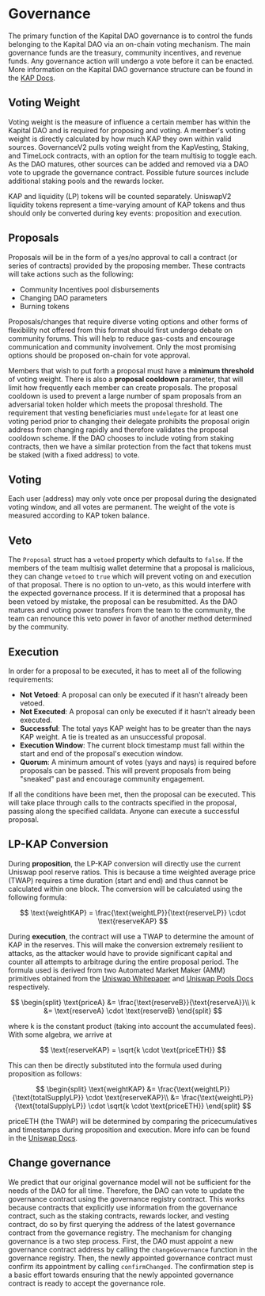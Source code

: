 # Governance

The primary function of the Kapital DAO governance is to control the funds belonging to the Kapital DAO via an on-chain voting mechanism. The main governance funds are the treasury, community incentives, and revenue funds. Any governance action will undergo a vote before it can be enacted. More information on the Kapital DAO governance structure can be found in the [KAP Docs](https://docs.kapital.gg/games-and-operations/treasury).

## Voting Weight

Voting weight is the measure of influence a certain member has within the Kapital DAO and is required for proposing and voting. A member's voting weight is directly calculated by how much KAP they own within valid sources. GovernanceV2 pulls voting weight from the KapVesting, Staking, and TimeLock contracts, with an option for the team multisig to toggle each. As the DAO matures, other sources can be added and removed via a DAO vote to upgrade the governance contract. Possible future sources include additional staking pools and the rewards locker.

KAP and liquidity (LP) tokens will be counted separately. UniswapV2 liquidity tokens represent a time-varying amount of KAP tokens and thus should only be converted during key events: proposition and execution.

## Proposals

Proposals will be in the form of a yes/no approval to call a contract (or series of contracts) provided by the proposing member. These contracts will take actions such as the following:

- Community Incentives pool disbursements
- Changing DAO parameters
- Burning tokens

Proposals/changes that require diverse voting options and other forms of flexibility not offered from this format should first undergo debate on community forums. This will help to reduce gas-costs and encourage communication and community involvement. Only the most promising options should be proposed on-chain for vote approval.

Members that wish to put forth a proposal must have a **minimum threshold** of voting weight. There is also a **proposal cooldown** parameter, that will limit how frequently each member can create proposals. The proposal cooldown is used to prevent a large number of spam proposals from an adversarial token holder which meets the proposal threshold. The requirement that vesting beneficiaries must `undelegate` for at least one voting period prior to changing their delegate prohibits the proposal origin address from changing rapidly and therefore validates the proposal cooldown scheme. If the DAO chooses to include voting from staking contracts, then we have a similar protection from the fact that tokens must be staked (with a fixed address) to vote.

## Voting

Each user (address) may only vote once per proposal during the designated voting window, and all votes are permanent. The weight of the vote is measured according to KAP token balance.

## Veto

The `Proposal` struct has a `vetoed` property which defaults to `false`. If the members of the team multisig wallet determine that a proposal is malicious, they can change `vetoed` to `true` which will prevent voting on and execution of that proposal. There is no option to un-veto, as this would interfere with the expected governance process. If it is determined that a proposal has been vetoed by mistake, the proposal can be resubmitted. As the DAO matures and voting power transfers from the team to the community, the team can renounce this veto power in favor of another method determined by the community.

## Execution

In order for a proposal to be executed, it has to meet all of the following requirements:

- **Not Vetoed**: A proposal can only be executed if it hasn't already been vetoed.
- **Not Executed**: A proposal can only be executed if it hasn't already been executed.
- **Successful**: The total yays KAP weight has to be greater than the nays KAP weight. A tie is treated as an unsuccessful proposal.
- **Execution Window**: The current block timestamp must fall within the start and end of the proposal's execution window.
- **Quorum**: A minimum amount of votes (yays and nays) is required before proposals can be passed. This will prevent proposals from being "sneaked" past and encourage community engagement.

If all the conditions have been met, then the proposal can be executed. This will take place through calls to the contracts specified in the proposal, passing along the specified calldata. Anyone can execute a successful proposal.

## LP-KAP Conversion

During **proposition**, the LP-KAP conversion will directly use the current Uniswap pool reserve ratios. This is because a time weighted average price (TWAP) requires a time duration (start and end) and thus cannot be calculated within one block. The conversion will be calculated using the following formula:

$$
\text{weightKAP} = \frac{\text{weightLP}}{\text{reserveLP}} \cdot \text{reserveKAP}
$$

During **execution**, the contract will use a TWAP to determine the amount of KAP in the reserves. This will make the conversion extremely resilient to attacks, as the attacker would have to provide significant capital and counter all attempts to arbitrage during the entire proposal period. The formula used is derived from two Automated Market Maker (AMM) primitives obtained from the [Uniswap Whitepaper](https://uniswap.org/whitepaper.pdf) and [Uniswap Pools Docs](https://docs.uniswap.org/protocol/V2/concepts/core-concepts/pools) respectively.

$$
\begin{split}
\text{priceA} &= \frac{\text{reserveB}}{\text{reserveA}}\\
k &= \text{reserveA} \cdot \text{reserveB}
\end{split}
$$

where k is the constant product (taking into account the accumulated fees). With some algebra, we arrive at

$$
\text{reserveKAP} = \sqrt{k \cdot \text{priceETH}}
$$

This can then be directly substituted into the formula used during proposition as follows:

$$
\begin{split}
\text{weightKAP} &= \frac{\text{weightLP}}{\text{totalSupplyLP}} \cdot \text{reserveKAP}\\
&= \frac{\text{weightLP}}{\text{totalSupplyLP}} \cdot \sqrt{k \cdot \text{priceETH}}
\end{split}
$$

priceETH (the TWAP) will be determined by comparing the pricecumulatives and timestamps during proposition and execution. More info can be found in the [Uniswap Docs](https://docs.uniswap.org/protocol/V2/concepts/core-concepts/oracles).

## Change governance

We predict that our original governance model will not be sufficient for the needs of the DAO for all time. Therefore, the DAO can vote to update the governance contract using the governance registry contract. This works because contracts that explicitly use information from the governance contract, such as the staking contracts, rewards locker, and vesting contract, do so by first querying the address of the latest governance contract from the governance registry. The mechanism for changing governance is a two step process. First, the DAO must appoint a new governance contract address by calling the `changeGovernance` function in the governance registry. Then, the newly appointed governance contract must confirm its appointment by calling `confirmChanged`. The confirmation step is a basic effort towards ensuring that the newly appointed governance contract is ready to accept the governance role.

